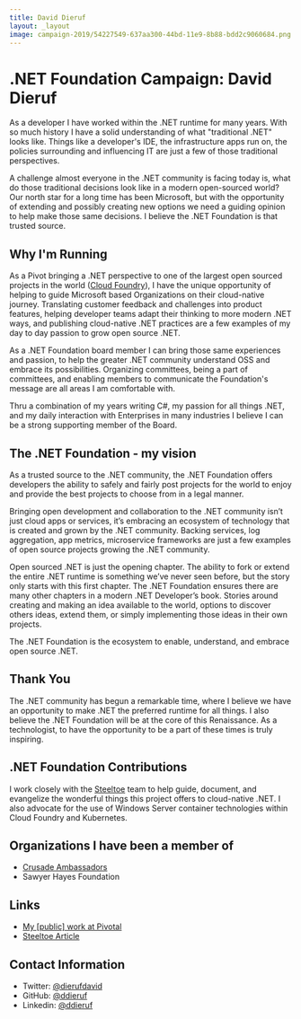 ```yaml
---
title: David Dieruf
layout: _layout
image: campaign-2019/54227549-637aa300-44bd-11e9-8b88-bdd2c9060684.png
---
```


# .NET Foundation Campaign: David Dieruf

As a developer I have worked within the .NET runtime for many years. With so much history I have a solid understanding of what "traditional .NET" looks like. Things like a developer's IDE, the infrastructure apps run on, the policies surrounding and influencing IT are just a few of those traditional perspectives.

A challenge almost everyone in the .NET community is facing today is, what do those traditional decisions look like in a modern open-sourced world? Our north star for a long time has been Microsoft, but with the opportunity of extending and possibly creating new options we need a guiding opinion to help make those same decisions. I believe the .NET Foundation is that trusted source.

## Why I'm Running

As a Pivot bringing a .NET perspective to one of the largest open sourced projects in the world ([Cloud Foundry](https://cloudfoundry.org)), I have the unique opportunity of helping to guide Microsoft based Organizations on their cloud-native journey. Translating customer feedback and challenges into product features, helping developer teams adapt their thinking to more modern .NET ways, and publishing cloud-native .NET practices are a few examples of my day to day passion to grow open source .NET.

As a .NET Foundation board member I can bring those same experiences and passion, to help the greater .NET community understand OSS and embrace its possibilities. Organizing committees, being a part of committees, and enabling members to communicate the Foundation's message are all areas I am comfortable with.

Thru a combination of my years writing C#, my passion for all things .NET, and my daily interaction with Enterprises in many industries I believe I can be a strong supporting member of the Board. 

## The .NET Foundation - my vision

As a trusted source to the .NET community, the .NET Foundation offers developers the ability to safely and fairly post projects for the world to enjoy and provide the best projects to choose from in a legal manner. 

Bringing open development and collaboration to the .NET community isn’t just cloud apps or services, it’s embracing an ecosystem of technology that is created and grown by the .NET community. Backing services, log aggregation, app metrics, microservice frameworks are just a few examples of open source projects growing the .NET community.

Open sourced .NET is just the opening chapter. The ability to fork or extend the entire .NET runtime is something we’ve never seen before, but the story only starts with this first chapter. The .NET Foundation ensures there are many other chapters in a modern .NET Developer’s book. Stories around creating and making an idea available to the world, options to discover others ideas, extend them, or simply implementing those ideas in their own projects.

The .NET Foundation is the ecosystem to enable, understand, and embrace open source .NET.

## Thank You

The .NET community has begun a remarkable time, where I believe we have an opportunity to make .NET the preferred runtime for all things. I also believe the .NET Foundation will be at the core of this Renaissance. As a technologist, to have the opportunity to be a part of these times is truly inspiring.

## .NET Foundation Contributions

I work closely with the [Steeltoe](https://steeltoe.io) team to help guide, document, and evangelize the wonderful things this project offers to cloud-native .NET. I also advocate for the use of Windows Server container technologies within Cloud Foundry and Kubernetes.

## Organizations I have been a member of
* [Crusade Ambassadors](https://whascrusade.org/whas-crusade-for-children-community-engagement-council/)
* Sawyer Hayes Foundation

## Links
* [My \[public\] work at Pivotal](https://content.pivotal.io/authors/david-dieruf)
* [Steeltoe Article](https://thenewstack.io/steeltoe-modernize-net-apps-for-a-microservices-architecture/)

## Contact Information
* Twitter: [@dierufdavid](https://twitter.com/dierufdavid)
* GitHub: [@ddieruf](https://github.com/ddieruf)
* Linkedin: [@ddieruf](https://www.linkedin.com/in/ddieruf/)